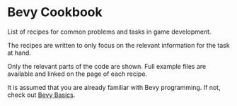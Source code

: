 # Bevy Cookbook

List of recipes for common problems and tasks in game development.

The recipes are written to only focus on the relevant information for the task at hand.

Only the relevant parts of the code are shown. Full example files are available and linked on the page of each recipe.

It is assumed that you are already familiar with Bevy programming. If not, check out [Bevy Basics](../basics/_index.md).
